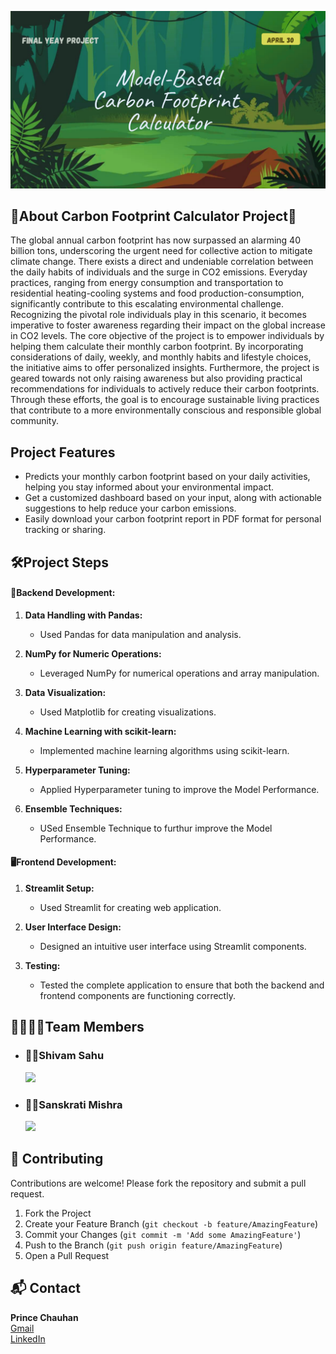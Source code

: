 <a target="_blank" href="https://carbonvision.onrender.com"><img src="https://github.com/PrinceChauhanhub/CarbonVision/blob/main/Images/MMMUT%20Final%20Project.png"></img></a>
## 🌳About Carbon Footprint Calculator Project🌳

The global annual carbon footprint has now surpassed an alarming 40 billion tons, underscoring the urgent need for collective action to mitigate climate change. There exists a direct and undeniable correlation between the daily habits of individuals and the surge in CO2 emissions. Everyday practices, ranging from energy consumption and transportation to residential heating-cooling systems and food production-consumption, significantly contribute to this escalating environmental challenge. Recognizing the pivotal role individuals play in this scenario, it becomes imperative to foster awareness regarding their impact on the global increase in CO2 levels. The core objective of the project is to empower individuals by helping them calculate their monthly carbon footprint. By incorporating considerations of daily, weekly, and monthly habits and lifestyle choices, the initiative aims to offer personalized insights. Furthermore, the project is geared towards not only raising awareness but also providing practical recommendations for individuals to actively reduce their carbon footprints. Through these efforts, the goal is to encourage sustainable living practices that contribute to a more environmentally conscious and responsible global community.

## Project Features

- Predicts your monthly carbon footprint based on your daily activities, helping you stay informed about your environmental impact.
- Get a customized dashboard based on your input, along with actionable suggestions to help reduce your carbon emissions.
- Easily download your carbon footprint report in PDF format for personal tracking or sharing.

## 🛠️Project Steps
#### 🧩Backend Development:
1. **Data Handling with Pandas:**
   - Used Pandas for data manipulation and analysis.

2. **NumPy for Numeric Operations:**
   - Leveraged NumPy for numerical operations and array manipulation.

3. **Data Visualization:**
   - Used Matplotlib for creating visualizations.

4. **Machine Learning with scikit-learn:**
   - Implemented machine learning algorithms using scikit-learn.
    
5. **Hyperparameter Tuning:**
   - Applied Hyperparameter tuning to improve the Model Performance.

6. **Ensemble Techniques:**
   - USed Ensemble Technique to furthur improve the Model Performance.
  
  #### 🖥️Frontend Development:

1. **Streamlit Setup:**
   - Used Streamlit for creating web application.

2. **User Interface Design:**
   - Designed an intuitive user interface using Streamlit components.

3. **Testing:**
   - Tested the complete application to ensure that both the backend and frontend components are functioning correctly.
  


## 👨‍👩‍👧‍👦Team Members 

- ### 🙋‍♂️Shivam Sahu
  <a target="_blank" href="https://www.linkedin.com/in/shivam-sahu91/"><img src="https://img.shields.io/badge/-LinkedIn-0077B5?style=for-the-badge&logo=Linkedin&logoColor=white"></img></a>

- ### 🙋‍♀️Sanskrati Mishra
  <a target="_blank" href="https://www.linkedin.com/in/sanskrati-mishra-13b94b21b/https://www.linkedin.com/in/sanskrati-mishra-13b94b21b/"><img src="https://img.shields.io/badge/-LinkedIn-0077B5?style=for-the-badge&logo=Linkedin&logoColor=white"></img></a>

## 🤝 Contributing

Contributions are welcome! Please fork the repository and submit a pull request.

1. Fork the Project  
2. Create your Feature Branch (`git checkout -b feature/AmazingFeature`)  
3. Commit your Changes (`git commit -m 'Add some AmazingFeature'`)  
4. Push to the Branch (`git push origin feature/AmazingFeature`)  
5. Open a Pull Request

## 📬 Contact

**Prince Chauhan**  
[Gmail](princechauhan220103@gmail.com)  
[LinkedIn](https://www.linkedin.com/in/princechauhan22/)
